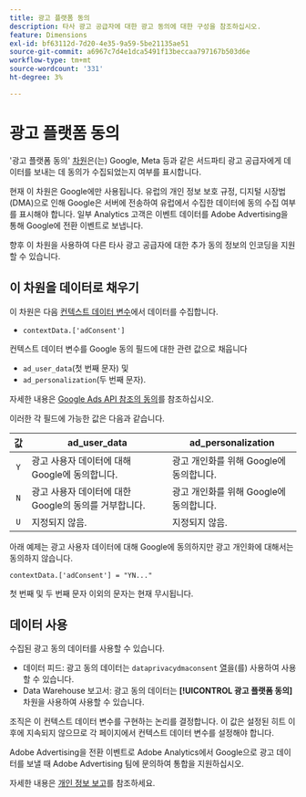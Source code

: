 ```yaml
---
title: 광고 플랫폼 동의
description: 타사 광고 공급자에 대한 광고 동의에 대한 구성을 참조하십시오.
feature: Dimensions
exl-id: bf63112d-7d20-4e35-9a59-5be21135ae51
source-git-commit: a6967c7d4e1dca5491f13beccaa797167b503d6e
workflow-type: tm+mt
source-wordcount: '331'
ht-degree: 3%

---
```


# 광고 플랫폼 동의

&#39;광고 플랫폼 동의&#39; [차원](overview.md)은(는) Google, Meta 등과 같은 서드파티 광고 공급자에게 데이터를 보내는 데 동의가 수집되었는지 여부를 표시합니다.

현재 이 차원은 Google에만 사용됩니다. 유럽의 개인 정보 보호 규정, 디지털 시장법(DMA)으로 인해 Google은 서버에 전송하여 유럽에서 수집한 데이터에 동의 수집 여부를 표시해야 합니다. 일부 Analytics 고객은 이벤트 데이터를 Adobe Advertising을 통해 Google에 전환 이벤트로 보냅니다.

향후 이 차원을 사용하여 다른 타사 광고 공급자에 대한 추가 동의 정보의 인코딩을 지원할 수 있습니다.

## 이 차원을 데이터로 채우기

이 차원은 다음 [컨텍스트 데이터 변수](/help/implement/vars/page-vars/contextdata.md)에서 데이터를 수집합니다.

* `contextData.['adConsent']`

컨텍스트 데이터 변수를 Google 동의 필드에 대한 관련 값으로 채웁니다

* `ad_user_data`(첫 번째 문자) 및
* `ad_personalization`(두 번째 문자).

자세한 내용은 [Google Ads API 참조의 동의](https://developers.google.com/google-ads/api/reference/rpc/v15/Consent)를 참조하십시오.

이러한 각 필드에 가능한 값은 다음과 같습니다.

| 값 | ad_user_data | ad_personalization |
|:-:|---|---|
| `Y` | 광고 사용자 데이터에 대해 Google에 동의합니다. | 광고 개인화를 위해 Google에 동의합니다. |
| `N` | 광고 사용자 데이터에 대한 Google의 동의를 거부합니다. | 광고 개인화를 위해 Google에 동의합니다. |
| `U` | 지정되지 않음. | 지정되지 않음. |

아래 예제는 광고 사용자 데이터에 대해 Google에 동의하지만 광고 개인화에 대해서는 동의하지 않습니다.

```
contextData.['adConsent'] = "YN..."
```

첫 번째 및 두 번째 문자 이외의 문자는 현재 무시됩니다.

## 데이터 사용

수집된 광고 동의 데이터를 사용할 수 있습니다.

* 데이터 피드: 광고 동의 데이터는 `dataprivacydmaconsent` [열](/help/export/analytics-data-feed/c-df-contents/datafeeds-reference.md)을(를) 사용하여 사용할 수 있습니다.
* Data Warehouse 보고서: 광고 동의 데이터는 **[!UICONTROL 광고 플랫폼 동의]** 차원을 사용하여 사용할 수 있습니다.

조직은 이 컨텍스트 데이터 변수를 구현하는 논리를 결정합니다. 이 값은 설정된 히트 이후에 지속되지 않으므로 각 페이지에서 컨텍스트 데이터 변수를 설정해야 합니다.

Adobe Advertising을 전환 이벤트로 Adobe Analytics에서 Google으로 광고 데이터를 보낼 때 Adobe Advertising 팀에 문의하여 통합을 지원하십시오.

자세한 내용은 [개인 정보 보고](/help/admin/tools/manage-rs/edit-settings/privacy-reporting.md)를 참조하세요.
